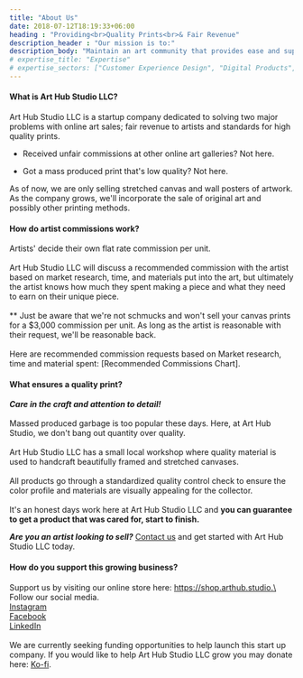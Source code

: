 ```yaml
---
title: "About Us"
date: 2018-07-12T18:19:33+06:00
heading : "Providing<br>Quality Prints<br>& Fair Revenue"
description_header : "Our mission is to:" 
description_body: "Maintain an art community that provides ease and support to artists so they may gain fair revenue, while standardizing the quality of Artist's prints to produce the same quality product for collectors with every purchase."
# expertise_title: "Expertise"
# expertise_sectors: ["Customer Experience Design", "Digital Products", "Development", "Campaign & Content", "Employer Branding", "Animation & Motion Graphics", "Packaging & Product Design", "Retail & Spacial", "Print & Editorial Design", "Concept/Text", "Information Design"]
---
```


#### What is Art Hub Studio LLC?

Art Hub Studio LLC is a startup company dedicated to solving two major problems with online art sales; fair revenue to artists and standards for high quality prints.

- Received unfair commissions at other online art galleries? Not here.

- Got a mass produced print that's low quality? Not here.

As of now, we are only selling stretched canvas and wall posters of artwork. As the company grows, we'll incorporate the sale of original art and possibly other printing methods.

#### How do artist commissions work?

Artists' decide their own flat rate commission per unit.\
\
Art Hub Studio LLC will discuss a recommended commission with the artist based on market research, time, and materials put into the art, but ultimately the artist knows how much they spent making a piece and what they need to earn on their unique piece.\
\
** Just be aware that we're not schmucks and won't sell your canvas prints for a $3,000 commission per unit. As long as the artist is reasonable with their request, we'll be reasonable back.\
\
Here are recommended commission requests based on Market research, time and material spent: [Recommended Commissions Chart].

#### What ensures a quality print?

***Care in the craft and attention to detail!***\
\
Massed produced garbage is too popular these days. Here, at Art Hub Studio, we don't bang out quantity over quality.\
\
Art Hub Studio LLC has a small local workshop where quality material is used to handcraft beautifully framed and stretched canvases.\
\
All products go through a standardized quality control check to ensure the color profile and materials are visually appealing for the collector.\
\
It's an honest days work here at Art Hub Studio LLC and **you can guarantee to get a product that was cared for, start to finish.**

***Are you an artist looking to sell?*** [Contact us](https://arthub.studio/contact) and get started with Art Hub Studio LLC today.

#### How do you support this growing business?

Support us by visiting our online store here: https://shop.arthub.studio.\
\
Follow our social media.\
[Instagram](https://www.instagram.com/art_hub_studio_llc/)\
[Facebook](https://www.facebook.com/ArtHubStudioLLC/)\
[LinkedIn](https://www.linkedin.com/company/art-hub-studio-llc/)\
\
We are currently seeking funding opportunities to help launch this start up company. If you would like to help Art Hub Studio LLC grow you may donate here: [Ko-fi](https://ko-fi.com/arthubstudiollc).

